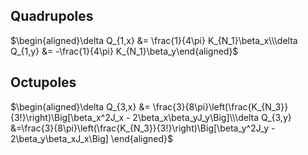 ## Quadrupoles
$\begin{aligned}\delta Q_{1,x} &= \frac{1}{4\pi} K_{N_1}\beta_x\\\delta Q_{1,y} &= -\frac{1}{4\pi} K_{N_1}\beta_y\end{aligned}$

## Octupoles
$\begin{aligned}\delta Q_{3,x} &= \frac{3}{8\pi}\left(\frac{K_{N_3}}{3!}\right)\Big[\beta_x^2J_x - 2\beta_x\beta_yJ_y\Big]\\\delta Q_{3,y} &=\frac{3}{8\pi}\left(\frac{K_{N_3}}{3!}\right)\Big[\beta_y^2J_y - 2\beta_y\beta_xJ_x\Big] \end{aligned}$
